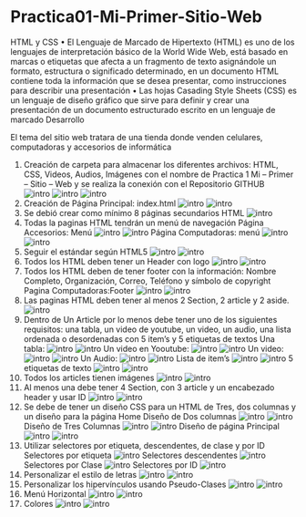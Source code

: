 # Practica01-Mi-Primer-Sitio-Web
HTML y CSS
•	El Lenguaje de Marcado de Hipertexto (HTML) es uno de los lenguajes de interpretación básico de la World Wide Web, está basado en marcas o etiquetas que afecta a un fragmento de texto asignándole un formato, estructura o significado determinado, en un documento HTML contiene toda la información que se desea presentar, como instrucciones para describir una presentación 
•	Las hojas Casading Style Sheets (CSS) es un lenguaje de diseño gráfico que sirve para definir y crear una presentación de un documento estructurado escrito en un lenguaje de marcado
Desarrollo

El tema del sitio web tratara de una tienda donde venden celulares, computadoras y accesorios de informática 
  
1.	Creación de carpeta para almacenar los diferentes archivos: HTML, CSS, Videos, Audios, Imágenes con el nombre de Practica 1 Mi – Primer – Sitio – Web y se realiza la conexión con el Repositorio GITHUB\
![intro](/imgReadme/01.png)
![intro](/imgReadme/02.png)
![intro](/imgReadme/03.png)
2.	Creación de Página Principal: index.html
![intro](/imgReadme/04.png)
![intro](/imgReadme/05.png)
3.	Se debió crear como mínimo 8 páginas secundarios HTML
![intro](/imgReadme/06.png)
4.	Todas la paginas HTML tendrán un menú de navegación 
Página Accesorios: Menú 
![intro](/imgReadme/07.png)
![intro](/imgReadme/08.png)
Página Computadoras: menú 
![intro](/imgReadme/09.png)
![intro](/imgReadme/10.png)
5.	Seguir el estándar según HTML5
![intro](/imgReadme/11.png)
![intro](/imgReadme/12.png)
6.	Todos los HTML deben tener un Header con logo
![intro](/imgReadme/13.png)
![intro](/imgReadme/14.png)
7.	Todos los HTML deben de tener footer con la información: Nombre Completo, Organización, Correo, Teléfono y símbolo de copyright
Pagina Computadoras:Footer
![intro](/imgReadme/15.png)
![intro](/imgReadme/16.png)
8.	Las paginas HTML deben tener al menos 2 Section, 2 article y 2 aside.
![intro](/imgReadme/17.png)
9.	Dentro de Un Article por lo menos debe tener uno de los siguientes requisitos: una tabla, un video de youtube, un video, un audio, una lista ordenada o desordenadas con 5 item’s y 5 etiquetas de textos
Una tabla:
![intro](/imgReadme/18.png)
![intro](/imgReadme/19.png)
Un video en Yooutube:
![intro](/imgReadme/20.png)
![intro](/imgReadme/21.png)
Un video:
![intro](/imgReadme/22.png)
![intro](/imgReadme/23.png)
Un Audio:
![intro](/imgReadme/25.png)
![intro](/imgReadme/26.png)
Lista de item’s 
![intro](/imgReadme/27.png)
![intro](/imgReadme/28.png)
5 etiquetas de texto
![intro](/imgReadme/29.png)
![intro](/imgReadme/30.png)
10.	Todos los articles tienen imágenes
![intro](/imgReadme/31.png)
![intro](/imgReadme/32.png)
11.	Al menos una debe tener 4 Section, con 3 article y un encabezado header y usar ID
![intro](/imgReadme/33.png)
![intro](/imgReadme/34.png)
12.	Se debe de tener un diseño CSS para un HTML de Tres, dos columnas y un diseño para la página Home
Diseño de Dos columnas
![intro](/imgReadme/35.png)
![intro](/imgReadme/36.png)
Diseño de Tres Columnas
![intro](/imgReadme/37.png)
![intro](/imgReadme/38.png)
Diseño de página Principal
![intro](/imgReadme/39.png)
![intro](/imgReadme/40.png)
13.	Utilizar selectores por etiqueta, descendentes, de clase y por ID 
Selectores por etiqueta
![intro](/imgReadme/41.png)
Selectores descendentes
![intro](/imgReadme/42.png)
Selectores por Clase
![intro](/imgReadme/43.png)
Selectores por ID
![intro](/imgReadme/44.png)
14.	Personalizar el estilo de letras
![intro](/imgReadme/45.png)
![intro](/imgReadme/46.png)
15.	Personalizar los hipervínculos usando Pseudo-Clases
![intro](/imgReadme/47.png)
![intro](/imgReadme/48.png)
16.	Menú Horizontal
![intro](/imgReadme/49.png)
![intro](/imgReadme/50.png)
17.	Colores
![intro](/imgReadme/51.png)
![intro](/imgReadme/52.png)
